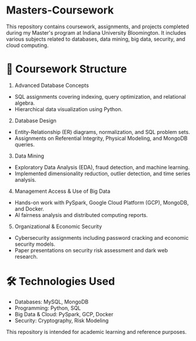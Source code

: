# Masters-Coursework

This repository contains coursework, assignments, and projects completed during my Master's program at Indiana University Bloomington. It includes various subjects related to databases, data mining, big data, security, and cloud computing.

# 📂 Coursework Structure
1. Advanced Database Concepts 
  - SQL assignments covering indexing, query optimization, and relational algebra.
  - Hierarchical data visualization using Python.
2. Database Design 
  - Entity-Relationship (ER) diagrams, normalization, and SQL problem sets.
  - Assignments on Referential Integrity, Physical Modeling, and MongoDB queries.
3. Data Mining 
  - Exploratory Data Analysis (EDA), fraud detection, and machine learning.
  - Implemented dimensionality reduction, outlier detection, and time series analysis.
4. Management Access & Use of Big Data 
  - Hands-on work with PySpark, Google Cloud Platform (GCP), MongoDB, and Docker.
  - AI fairness analysis and distributed computing reports.
5. Organizational & Economic Security 
  - Cybersecurity assignments including password cracking and economic security models.
  - Paper presentations on security risk assessment and dark web research.

# 🛠 Technologies Used
- Databases: MySQL, MongoDB
- Programming: Python, SQL
- Big Data & Cloud: PySpark, GCP, Docker
- Security: Cryptography, Risk Modeling

This repository is intended for academic learning and reference purposes. 

